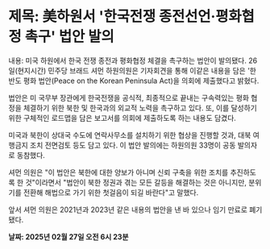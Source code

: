 # **제목: 美하원서 '한국전쟁 종전선언·평화협정 촉구' 법안 발의**

  내용: 미국 하원에서 한국 전쟁 종전과 평화협정 체결을 촉구하는 법안이 발의됐다. 26일(현지시간) 민주당 브래드 셔먼 하원의원은 기자회견을 통해 이같은 내용을 담은 '한반도 평화 법안(Peace on the Korean Peninsula Act)을 의회에 제출했다고 밝혔다.

법안은 미 국무부 장관에게 한국전쟁을 공식적, 최종적으로 끝내는 구속력있는 평화 협정을 체결하기 위한 북한 및 한국과의 외교적 노력을 촉구하고 있다. 또, 이를 달성하기 위한 구체적인 로드맵을 담은 보고서를 의회에 제출하도록 하는 내용도 담겼다.

미국과 북한이 상대국 수도에 연락사무소를 설치하기 위한 협상을 진행할 것과, 대북 여행금지 조치 전면검토 등도 담고 있다. 이 법안 발의에는 하원의원 33명이 공동 발의자로 동참했다.

셔먼 의원은 "이 법안은 북한에 대한 양보가 아니며 신뢰 구축을 위한 조치를 추진하도록 한 것"이라면서 "법안이 북한 정권과 겪는 모든 갈등을 해결하는 것은 아니지만, 분위기를 전환해 해법으로 가기 위한 첫걸음이 되길 바란다"고 말했다.

앞서 셔먼 의원은 2021년과 2023년 같은 내용의 법안을 낸 바 있으나 임기 만료로 폐기됐다.

  **날짜: 2025년 02월 27일 오전 6시 23분**